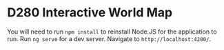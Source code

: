 # D280 Interactive World Map
You will need to run `npm install` to reinstall Node.JS for the application to run.
Run `ng serve` for a dev server. Navigate to `http://localhost:4200/`.